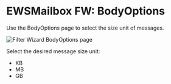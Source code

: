 # EWSMailbox FW: BodyOptions

Use the BodyOptions page to select the size unit of messages.

![Filter Wizard BodyOptions page](/img/product_docs/accessanalyzer/enterpriseauditor/admin/datacollector/ewsmailbox/filterwizard/bodyoptions.png)

Select the desired message size unit:

- KB
- MB
- GB
